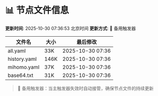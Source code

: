 # 📊 节点文件信息

**更新时间**: 2025-10-30 07:36:53 北京时间
**更新方式**: 🔄 备用触发器

| 文件名 | 大小 | 最后修改 |
|--------|------|----------|
| all.yaml | 33K | 2025-10-30 07:36 |
| history.yaml | 146K | 2025-10-30 07:36 |
| mihomo.yaml | 37K | 2025-10-30 07:36 |
| base64.txt | 31K | 2025-10-30 07:36 |

> 🔄 备用触发器：当主触发器失效时自动接管，确保节点文件的持续更新
